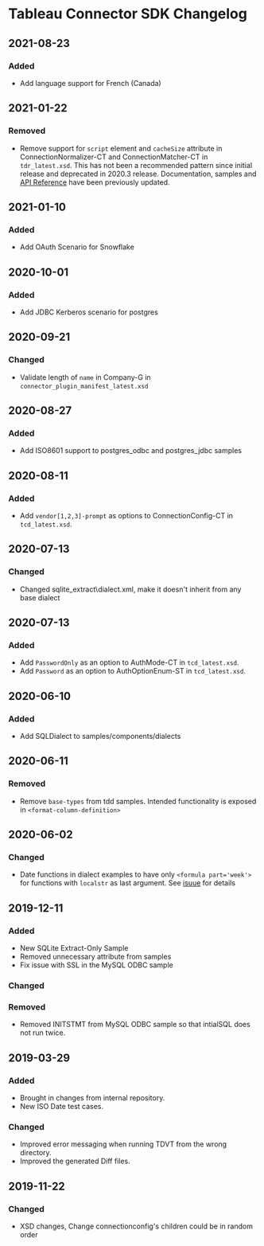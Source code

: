 # Tableau Connector SDK Changelog
## 2021-08-23
### Added
- Add language support for French (Canada)
## 2021-01-22
### Removed
- Remove support for `script` element and `cacheSize` attribute in ConnectionNormalizer-CT and ConnectionMatcher-CT in `tdr_latest.xsd`.  This has not been a recommended pattern since initial release and deprecated in 2020.3 release.  Documentation, samples and [API Reference](https://tableau.github.io/connector-plugin-sdk/docs/api-reference) have been previously updated.
## 2021-01-10
### Added
- Add OAuth Scenario for Snowflake
## 2020-10-01
### Added
- Add JDBC Kerberos scenario for postgres

## 2020-09-21
### Changed
- Validate length of `name` in Company-G in `connector_plugin_manifest_latest.xsd`

## 2020-08-27
### Added
- Add ISO8601 support to postgres_odbc and postgres_jdbc samples

## 2020-08-11
### Added
-  Add `vendor[1,2,3]-prompt` as options to ConnectionConfig-CT in `tcd_latest.xsd`.

## 2020-07-13
### Changed
- Changed sqlite_extract\dialect.xml, make it doesn't inherit from any base dialect

## 2020-07-13
### Added
- Add `PasswordOnly` as an option to AuthMode-CT in `tcd_latest.xsd`.
- Add `Password` as an option to AuthOptionEnum-ST in `tcd_latest.xsd`.


## 2020-06-10
### Added
- Add SQLDialect to samples/components/dialects

## 2020-06-11
### Removed
- Remove `base-types` from tdd samples. Intended functionality is exposed in `<format-column-definition>`

## 2020-06-02
### Changed
- Date functions in dialect examples to have only `<formula part='week'>` for functions with `localstr` as last argument. See [isuue](https://github.com/tableau/connector-plugin-sdk/issues/505) for details

## 2019-12-11
### Added
- New SQLite Extract-Only Sample
- Removed unnecessary attribute from samples
- Fix issue with SSL in the MySQL ODBC sample
### Changed
### Removed
- Removed INITSTMT from MySQL ODBC sample so that intialSQL does not run twice.

## 2019-03-29
### Added
- Brought in changes from internal repository.
- New ISO Date test cases.
### Changed
- Improved error messaging when running TDVT from the wrong directory.
- Improved the generated Diff files.

## 2019-11-22

### Changed
- XSD changes, Change connectionconfig's children could be in random order
